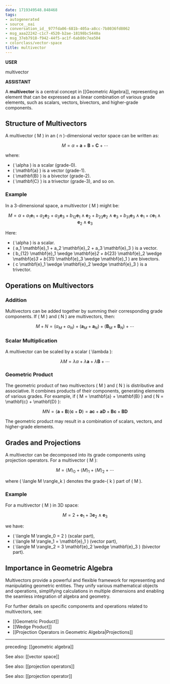 ```yaml
---
date: 1719349548.848468
tags:
- autogenerated
- source__oai
- conversation_id__977fda06-681b-405a-a8cc-7b8036fd8062
- msg_aaa22242-c1c7-4520-b2ae-18198bc5440a
- msg_37eb7918-f942-44f5-ac1f-6ab80c7ea504
- colorclass/vector-space
title: multivector
---
```


**USER**

multivector


**ASSISTANT**

A **multivector** is a central concept in [[Geometric Algebra]], representing an element that can be expressed as a linear combination of various grade elements, such as scalars, vectors, bivectors, and higher-grade components.

## Structure of Multivectors

A multivector \( M \) in an \( n \)-dimensional vector space can be written as:

$$
M = \alpha + \mathbf{a} + \mathbf{B} + \mathbf{C} + \cdots
$$

where:
- \( \alpha \) is a scalar (grade-0).
- \( \mathbf{a} \) is a vector (grade-1).
- \( \mathbf{B} \) is a bivector (grade-2).
- \( \mathbf{C} \) is a trivector (grade-3), and so on.

### Example

In a 3-dimensional space, a multivector \( M \) might be:

$$
M = \alpha + a_1 \mathbf{e}_1 + a_2 \mathbf{e}_2 + a_3 \mathbf{e}_3 + b_{12} \mathbf{e}_1 \wedge \mathbf{e}_2 + b_{23} \mathbf{e}_2 \wedge \mathbf{e}_3 + b_{31} \mathbf{e}_3 \wedge \mathbf{e}_1 + c \mathbf{e}_1 \wedge \mathbf{e}_2 \wedge \mathbf{e}_3
$$

Here:
- \( \alpha \) is a scalar.
- \( a_1 \mathbf{e}_1 + a_2 \mathbf{e}_2 + a_3 \mathbf{e}_3 \) is a vector.
- \( b_{12} \mathbf{e}_1 \wedge \mathbf{e}_2 + b_{23} \mathbf{e}_2 \wedge \mathbf{e}_3 + b_{31} \mathbf{e}_3 \wedge \mathbf{e}_1 \) are bivectors.
- \( c \mathbf{e}_1 \wedge \mathbf{e}_2 \wedge \mathbf{e}_3 \) is a trivector.

## Operations on Multivectors

### Addition

Multivectors can be added together by summing their corresponding grade components. If \( M \) and \( N \) are multivectors, then:

$$
M + N = (\alpha_M + \alpha_N) + (\mathbf{a}_M + \mathbf{a}_N) + (\mathbf{B}_M + \mathbf{B}_N) + \cdots
$$

### Scalar Multiplication

A multivector can be scaled by a scalar \( \lambda \):

$$
\lambda M = \lambda \alpha + \lambda \mathbf{a} + \lambda \mathbf{B} + \cdots
$$

### Geometric Product

The geometric product of two multivectors \( M \) and \( N \) is distributive and associative. It combines products of their components, generating elements of various grades. For example, if \( M = \mathbf{a} + \mathbf{B} \) and \( N = \mathbf{c} + \mathbf{D} \):

$$
M N = (\mathbf{a} + \mathbf{B})(\mathbf{c} + \mathbf{D}) = \mathbf{a}\mathbf{c} + \mathbf{a}\mathbf{D} + \mathbf{B}\mathbf{c} + \mathbf{B}\mathbf{D}
$$

The geometric product may result in a combination of scalars, vectors, and higher-grade elements.

## Grades and Projections

A multivector can be decomposed into its grade components using projection operators. For a multivector \( M \):

$$
M = \langle M \rangle_0 + \langle M \rangle_1 + \langle M \rangle_2 + \cdots
$$

where \( \langle M \rangle_k \) denotes the grade-\( k \) part of \( M \).

### Example

For a multivector \( M \) in 3D space:

$$
M = 2 + \mathbf{e}_1 + 3 \mathbf{e}_2 \wedge \mathbf{e}_3
$$

we have:
- \( \langle M \rangle_0 = 2 \) (scalar part),
- \( \langle M \rangle_1 = \mathbf{e}_1 \) (vector part),
- \( \langle M \rangle_2 = 3 \mathbf{e}_2 \wedge \mathbf{e}_3 \) (bivector part).

## Importance in Geometric Algebra

Multivectors provide a powerful and flexible framework for representing and manipulating geometric entities. They unify various mathematical objects and operations, simplifying calculations in multiple dimensions and enabling the seamless integration of algebra and geometry.

For further details on specific components and operations related to multivectors, see:
- [[Geometric Product]]
- [[Wedge Product]]
- [[Projection Operators in Geometric Algebra|Projections]]


---

preceding: [[geometric algebra]]

See also: [[vector space]]


See also: [[projection operators]]


See also: [[projection operator]]